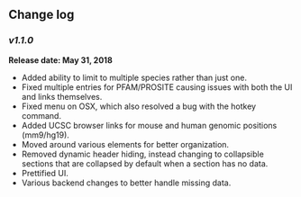 ## Change log

### _**v1.1.0**_
**Release date: May 31, 2018**
 - Added ability to limit to multiple species rather than just one.
 - Fixed multiple entries for PFAM/PROSITE causing issues with both the UI and links themselves.
 - Fixed menu on OSX, which also resolved a bug with the hotkey command.
 - Added UCSC browser links for mouse and human genomic positions (mm9/hg19).
 - Moved around various elements for better organization.
 - Removed dynamic header hiding, instead changing to collapsible sections that are collapsed by default when a section has no data.
 - Prettified UI.
 - Various backend changes to better handle missing data.
